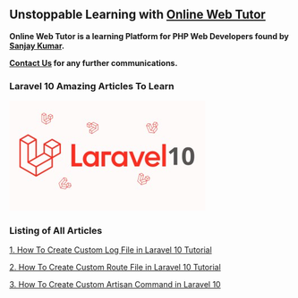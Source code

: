 ## Unstoppable Learning with [Online Web Tutor](https://onlinewebtutorblog.com/)

__Online Web Tutor is a learning Platform for PHP Web Developers found by [Sanjay Kumar](https://onlinewebtutorblog.com/about-us/).__

__[Contact Us](https://onlinewebtutorblog.com/contact-us/) for any further communications.__

### Laravel 10 Amazing Articles To Learn

![Laravel 10 - Online Web Tutor](./laravel-10.jpg)

### Listing of All Articles

[1. How To Create Custom Log File in Laravel 10 Tutorial](https://onlinewebtutorblog.com/how-to-create-custom-log-file-in-laravel-10-tutorial/)

[2. How To Create Custom Route File in Laravel 10 Tutorial](https://onlinewebtutorblog.com/how-to-create-custom-route-file-in-laravel-10-tutorial/)

[3. How To Create Custom Artisan Command in Laravel 10](https://onlinewebtutorblog.com/how-to-create-custom-artisan-command-in-laravel-10/)